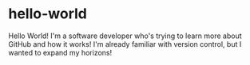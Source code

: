 # hello-world
Hello World!
I'm a software developer who's trying to learn more about GitHub and how it works! I'm already familiar with version control, but I wanted to expand my horizons!

